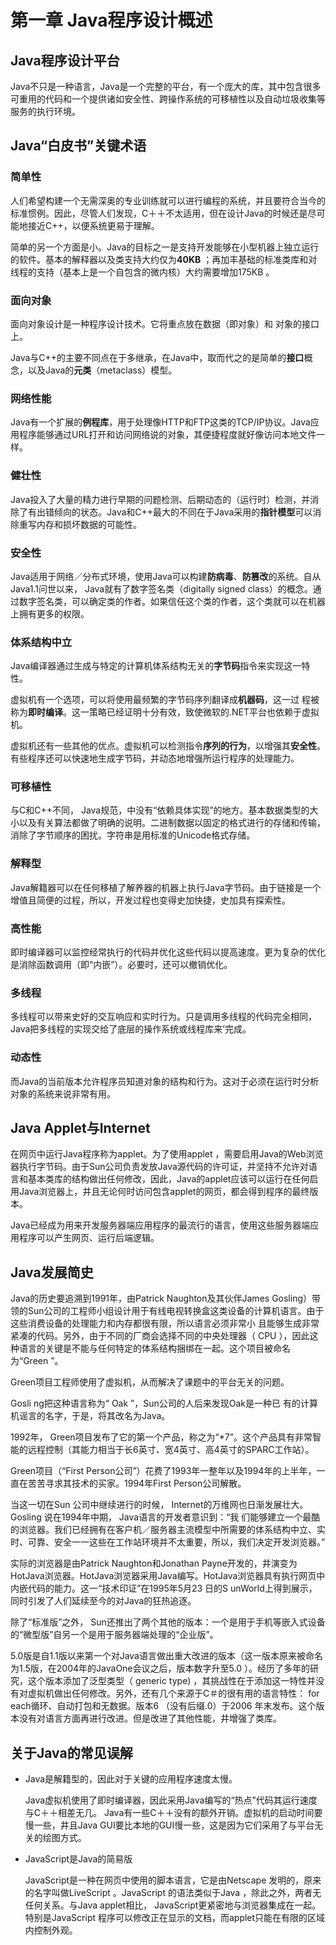 # 第一章 Java程序设计概述

## Java程序设计平台

Java不只是一种语言，Java是一个完整的平台，有一个庞大的库，其中包含很多可重用的代码和一个提供诸如安全性、跨操作系统的可移植性以及自动垃圾收集等服务的执行环境。

## Java“白皮书”关键术语

### 简单性

人们希望构建一个无需深奥的专业训练就可以进行编程的系统，并且要符合当今的标准惯例。因此，尽管人们发现，C＋＋不太适用，但在设计Java的时候还是尽可能地接近C++，以便系统更易于理解。

简单的另一个方面是小。Java的目标之一是支持开发能够在小型机器上独立运行的软件。基本的解释器以及类支持大约仅为**40KB** ；再加丰基础的标准类库和对线程的支持（基本上是一个自包含的微内核）大约需要增加175KB 。

### 面向对象

面向对象设计是一种程序设计技术。它将重点放在数据（即对象）和
对象的接口上。

Java与C++的主要不同点在于多继承，在Java中，取而代之的是简单的**接口**概念，以及Java的**元类**（metaclass）模型。

### 网络性能

Java有一个扩展的**例程库**，用于处理像HTTP和FTP这类的TCP/IP协议。Java应用程序能够通过URL打开和访问网络说的对象，其便捷程度就好像访问本地文件一样。

### 健壮性

Java投入了大量的精力进行早期的问题检测、后期动态的（运行时）检测，并消除了有出错倾向的状态。Java和C++最大的不同在于Java采用的**指针模型**可以消除重写内存和损坏数据的可能性。

### 安全性

Java适用于网络／分布式环境，使用Java可以构建**防病毒**、**防篡改**的系统。自从Java1.1问世以来， Java就有了数字签名类（digitally signed class）的概念。通过数字签名类，可以确定类的作者。如果信任这个类的作者，这个类就可以在机器上拥有更多的权限。

### 体系结构中立

Java编译器通过生成与特定的计算机体系结构无关的**字节码**指令来实现这一特性。

虚拟机有一个选项，可以将使用最频繁的字节码序列翻译成**机器码**，这一过
程被称为**即时编译**。这一策略已经证明十分有效，致使微软的.NET平台也依赖于虚拟机。

虚拟机还有一些其他的优点。虚拟机可以检测指令**序列的行为**，以增强其**安全性**。有些程序还可以快速地生成字节码，并动态地增强所运行程序的处理能力。

### 可移植性

与C和C++不同， Java规范，中没有“依赖具体实现”的地方。基本数据类型的大小以及有关算法都做了明确的说明。二进制数据以固定的格式进行的存储和传输，消除了字节顺序的困扰。字符串是用标准的Unicode格式存储。

### 解释型

Java解籍器可以在任何移植了解养器的机器上执行Java字节码。由于链接是一个增值且简便的过程，所以，开发过程也变得史加快捷，史加具有探索性。

### 高性能

即时编译器可以监控经常执行的代码并优化这些代码以提高速度。更为复杂的优化是消除函数调用（即“内嵌”）。必要时，还可以撤销优化。

### 多线程

多线程可以带来史好的交互响应和实时行为。只是调用多线程的代码完全相同，Java把多线程的实现交给了底层的操作系统或线程库来’完成。

### 动态性

而Java的当前版本允许程序员知道对象的结构和行为。这对于必须在运行时分析对象的系统来说非常有用。

## Java Applet与Internet

在网页中运行Java程序称为applet。为了使用applet ，需要启用Java的Web浏览器执行字节码。由于Sun公司负责发放Java源代码的许可证，并坚持不允许对语言和基本类库的结构做出任何修改，因此，Java的applet应该可以运行在任何启用Java浏览器上，井且无论何时访问包含applet的网页，都会得到程序的最终版本。

Java已经成为用来开发服务器端应用程序的最流行的语言，使用这些服务器端应用程序可以产生网页、运行后端逻辑。

## Java发展简史

Java的历史要追溯到1991年，由Patrick Naughton及其伙伴James Gosling）带领的Sun公司的工程师小组设计用于有线电视转换盒这类设备的计算机语言。由于这些消费设备的处理能力和内存都很有限，所以语言必须非常小
且能够生成非常紧凑的代码。另外，由于不同的厂商会选择不同的中央处理器（ CPU ），因此这种语言的关键是不能与任何特定的体系结构捆绑在一起。这个项目被命名为“Green ”。

Green项目工程师使用了虚拟机，从而解决了课题中的平台无关的问题。

Gosli ng把这种语言称为“ Oak ”，Sun公司的人后来发现Oak是一种已
有的计算机谣言的名字，于是，将其改名为Java。

1992年， Green项目发布了它的第一个产品，称之为“*7”。这个产品具有非常智能的远程控制（其能力相当于长6英寸、宽4英寸、高4英寸的SPARC工作站）。

Green项目（“First Person公司”）花费了1993年一整年以及1994年的上半年，一直在苦苦寻求其技术的买家。1994年First Person公司解散。

当这一切在Sun 公司中继续进行的时候， Internet的万维网也日渐发展壮大。Gosling 说在1994年中期， Java语言的开发者意识到：“我
们能够建立一个最酷的浏览器。我们已经拥有在客户机／服务器主流模型中所需要的体系结构中立、实时、可靠、安全一一这些在工作站环境并不太重要，所以，我们决定开发浏览器。”

实际的浏览器是由Patrick Naughton和Jonathan Payne开发的，井演变为HotJava浏览器。HotJava浏览器采用Java编写。HotJava浏览器具有执行网页中内嵌代码的能力。这一“技术印证”在1995年5月23 日的S unWorld上得到展示，同时引发了人们延续至今的对Java的狂热追逐。

除了“标准版”之外， Sun还推出了两个其他的版本：一个是用于手机等嵌入式设备的“微型版”自另一个是用于服务器端处理的“企业版”。

5.0版是自1.1版以来第一个对Java语言做出重大改进的版本（这一版本原来被命名为1.5版，在2004年的JavaOne会议之后，版本数字升至5.0 ）。经历了多年的研究，这个版本添加了泛型类型（ generic type) ，其挑战性在于添加这一特性并没有对虚拟机做出任何修改。另外，还有几个来源于C＃的很有用的语言特性： for each循环、自动打包和无数据。版本6 （没有后缀.0）于2006 年末发布。这个版本没有对语言方面再进行改进。但是改进了其他性能，井增强了类库。

## 关于Java的常见误解

- Java是解籍型的，因此对于关键的应用程序速度太慢。

  Java虚拟机使用了即时编译器，因此采用Java编写的“热点”代码其运行速度与C＋＋相差无几。
  Java有一些C＋＋没有的额外开销。虚拟机的启动时间要慢一些，井且Java GUI要比本地的GUI慢一些，这是因为它们采用了与平台无关的绘图方式。

- JavaScript是Java的简易版

  JavaScript是一种在网页中使用的脚本语言，它是由Netscape 发明的，原来的名字叫做LiveScript 。JavaScript 的语法类似于Java ，除此之外，两者无任何关系。与Java applet相比， JavaScript更紧密地与浏览器集成在一起。特别是JavaScript 程序可以修改正在显示的文档，而applet只能在有限的区域内控制外观。

  

